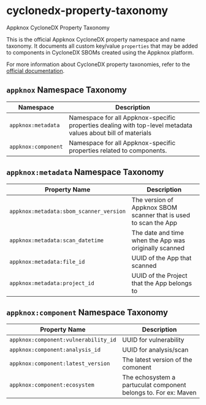 # cyclonedx-property-taxonomy
Appknox CycloneDX Property Taxonomy


This is the official Appknox CycloneDX property namespace and name taxonomy. It documents all custom key/value `properties` that may be added to components in CycloneDX SBOMs created using the Appknox platform.

For more information about CycloneDX property taxonomies, refer to the [official documentation](https://github.com/CycloneDX/cyclonedx-property-taxonomy).

## `appknox` Namespace Taxonomy

| Namespace             | Description                                                                                                    |
| --------------------- | -------------------------------------------------------------------------------------------------------------- |
| `appknox:metadata`    | Namespace for all Appknox-specific properties dealing with top-level metadata values about bill of materials   |
| `appknox:component`   | Namespace for all Appknox-specific properties related to components.                                           |

## `appknox:metadata` Namespace Taxonomy

| Property Name                             | Description                                                         |
| ----------------------------------------- | ------------------------------------------------------------------- |
| `appknox:metadata:sbom_scanner_version`   | The version of Appknox SBOM scanner that is used to scan the App    |
| `appknox:metadata:scan_datetime`          | The date and time when the App was originally scanned               |
| `appknox:metadata:file_id`                | UUID of the App that scanned                                        |
| `appknox:metadata:project_id`             | UUID of the Project that the App belongs to                         |

## `appknox:component` Namespace Taxonomy

| Property Name                          | Description                                                      |
| -------------------------------------- | ---------------------------------------------------------------  |
| `appknox:component:vulnerability_id`   | UUID for vulnerability                                           |
| `appknox:component:analysis_id`        | UUID for analysis/scan                                           |
| `appknox:component:latest_version`     | The latest version of the comonent                               |
| `appknox:component:ecosystem`          | The echosystem a partuculat component belongs to. For ex: Maven  |

